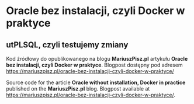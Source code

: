 # Oracle bez instalacji, czyli Docker w praktyce
## utPLSQL, czyli testujemy zmiany

Kod źródłowy do opublikowanego na blogu **MariuszPisz.pl** artykułu **Oracle bez instalacji, czyli Docker w praktyce**. 
Blogpost dostępny pod adresem https://mariuszpisz.pl/oracle-bez-instalacji-czyli-docker-w-praktyce/

Source code for the article **Oracle without installation, Docker in practice** published on the **MariuszPisz.pl** blog. 
Blogpost available at https://mariuszpisz.pl/oracle-bez-instalacji-czyli-docker-w-praktyce/.



